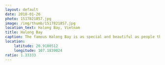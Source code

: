 ```yaml
---
layout: default
date: 2018-01-26
photo: 1517821857.jpg
image: /img/thumb/1517821857.jpg
location_text: Halong Bay, Vietnam
title: Halong Bay
caption: The famous Halong Bay is as special and beautiful as people think. Problem is, you need a good weather otherwise it's super cold, wet, and it is hard to see the rocks around your boat due to the fog...
location:
    latitude: 20.9100512
    longitude: 107.1839024
ratio: 1.33333
---
```

